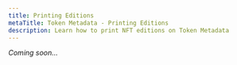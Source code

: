 ```yaml
---
title: Printing Editions
metaTitle: Token Metadata - Printing Editions
description: Learn how to print NFT editions on Token Metadata
---
```


_Coming soon..._
